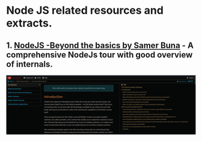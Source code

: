 # Node JS related resources and extracts.
## 1. [NodeJS -Beyond the basics by Samer Buna](https://jscomplete.com/learn/node-beyond-basics) - A comprehensive NodeJs tour with good overview of internals.
![Event image](./assets/2.png)
